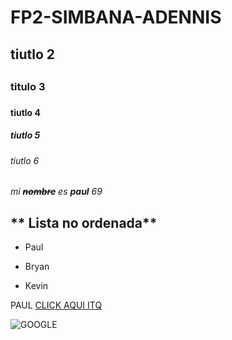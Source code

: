# FP2-SIMBANA-ADENNIS
## tiutlo 2 <h2>
### titulo 3 <h3>
#### tiutlo 4 <h4>
<h5> tiutlo 5 </h5>

###### tiutlo 6 <h6>

*mi _**~~nombre~~**_ es **paul** 69*

## ** Lista no ordenada**

* Paul
+ Bryan
- Kevin

PAUL [CLICK AQUI ITQ](http://itq.edu.ec/)

![GOOGLE](https://androidayuda.com/app/uploads-androidayuda.com/2016/10/Google-Logo.jpg)

